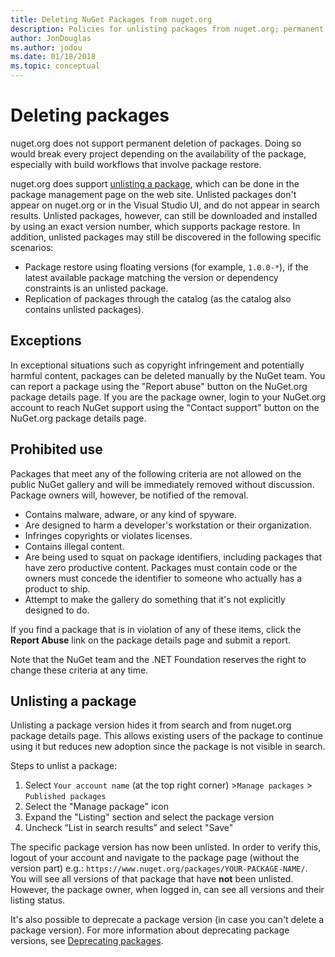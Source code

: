 ```yaml
---
title: Deleting NuGet Packages from nuget.org
description: Policies for unlisting packages from nuget.org; permanent deletion is not supported except when packages violate other policies.
author: JonDouglas
ms.author: jodou
ms.date: 01/18/2018
ms.topic: conceptual
---
```


# Deleting packages

nuget.org does not support permanent deletion of packages. Doing so would break every project depending on the availability of the package, especially with build workflows that involve package restore.

nuget.org does support [unlisting a package](#unlisting-a-package), which can be done in the package management page on the web site. Unlisted packages don't appear on nuget.org or in the Visual Studio UI, and do not appear in search results. Unlisted packages, however, can still be downloaded and installed by using an exact version number, which supports package restore. In addition, unlisted packages may still be discovered in the following specific scenarios:

- Package restore using floating versions (for example, `1.0.0-*`), if the latest available package matching the version or dependency constraints is an unlisted package.
- Replication of packages through the catalog (as the catalog also contains unlisted packages).

## Exceptions

In exceptional situations such as copyright infringement and potentially harmful content, packages can be deleted manually by the NuGet team. You can report a package using the "Report abuse" button on the NuGet.org package details page. If you are the package owner, login to your NuGet.org account to reach NuGet support using the "Contact support" button on the NuGet.org package details page.

## Prohibited use

Packages that meet any of the following criteria are not allowed on the public NuGet gallery and will be immediately removed without discussion. Package owners will, however, be notified of the removal.

- Contains malware, adware, or any kind of spyware.
- Are designed to harm a developer's workstation or their organization.
- Infringes copyrights or violates licenses.
- Contains illegal content.
- Are being used to squat on package identifiers, including packages that have zero productive content. Packages must contain code or the owners must concede the identifier to someone who actually has a product to ship.
- Attempt to make the gallery do something that it's not explicitly designed to do.

If you find a package that is in violation of any of these items, click the **Report Abuse** link on the package details page and submit a report.

Note that the NuGet team and the .NET Foundation reserves the right to change these criteria at any time.

## Unlisting a package
Unlisting a package version hides it from search and from nuget.org package details page. This allows existing users of the package to continue using it but reduces new adoption since the package is not visible in search.

Steps to unlist a package:

1. Select `Your account name` (at the top right corner) >`Manage packages` > `Published packages`
1. Select the "Manage package" icon
1. Expand the "Listing" section and select the package version
1. Uncheck “List in search results” and select "Save"

The specific package version has now been unlisted. In order to verify this, logout of your account and navigate to the package page (without the version part) e.g.: `https://www.nuget.org/packages/YOUR-PACKAGE-NAME/`. You will see all versions of that package that have **not** been unlisted. However, the package owner, when logged in, can see all versions and their listing status.

It's also possible to deprecate a package version (in case you can't delete a package version). For more information about deprecating package versions, see [Deprecating packages](../deprecate-packages.md).
